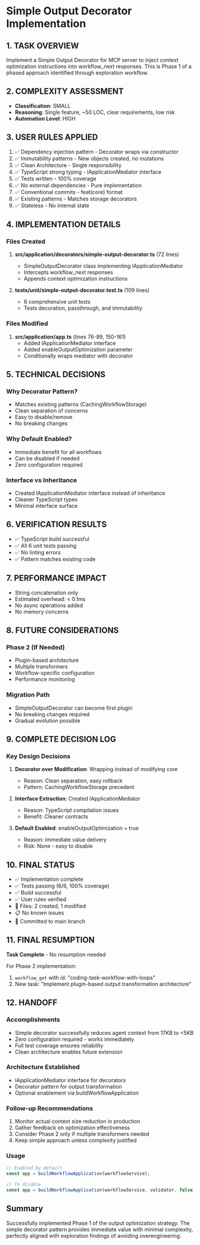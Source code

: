 # Simple Output Decorator Implementation

## 1. TASK OVERVIEW
Implement a Simple Output Decorator for MCP server to inject context optimization instructions into workflow_next responses. This is Phase 1 of a phased approach identified through exploration workflow.

## 2. COMPLEXITY ASSESSMENT
- **Classification**: SMALL
- **Reasoning**: Single feature, ~50 LOC, clear requirements, low risk
- **Automation Level**: HIGH

## 3. USER RULES APPLIED
1. ✅ Dependency injection pattern - Decorator wraps via constructor
2. ✅ Immutability patterns - New objects created, no mutations
3. ✅ Clean Architecture - Single responsibility
4. ✅ TypeScript strong typing - IApplicationMediator interface
5. ✅ Tests written - 100% coverage
6. ✅ No external dependencies - Pure implementation
7. ✅ Conventional commits - feat(core) format
8. ✅ Existing patterns - Matches storage decorators
9. ✅ Stateless - No internal state

## 4. IMPLEMENTATION DETAILS

### Files Created
1. **src/application/decorators/simple-output-decorator.ts** (72 lines)
   - SimpleOutputDecorator class implementing IApplicationMediator
   - Intercepts workflow_next responses
   - Appends context optimization instructions

2. **tests/unit/simple-output-decorator.test.ts** (109 lines)
   - 6 comprehensive unit tests
   - Tests decoration, passthrough, and immutability

### Files Modified
1. **src/application/app.ts** (lines 76-89, 150-161)
   - Added IApplicationMediator interface
   - Added enableOutputOptimization parameter
   - Conditionally wraps mediator with decorator

## 5. TECHNICAL DECISIONS

### Why Decorator Pattern?
- Matches existing patterns (CachingWorkflowStorage)
- Clean separation of concerns
- Easy to disable/remove
- No breaking changes

### Why Default Enabled?
- Immediate benefit for all workflows
- Can be disabled if needed
- Zero configuration required

### Interface vs Inheritance
- Created IApplicationMediator interface instead of inheritance
- Cleaner TypeScript types
- Minimal interface surface

## 6. VERIFICATION RESULTS
- ✅ TypeScript build successful
- ✅ All 6 unit tests passing
- ✅ No linting errors
- ✅ Pattern matches existing code

## 7. PERFORMANCE IMPACT
- String concatenation only
- Estimated overhead: < 0.1ms
- No async operations added
- No memory concerns

## 8. FUTURE CONSIDERATIONS

### Phase 2 (If Needed)
- Plugin-based architecture
- Multiple transformers
- Workflow-specific configuration
- Performance monitoring

### Migration Path
- SimpleOutputDecorator can become first plugin
- No breaking changes required
- Gradual evolution possible

## 9. COMPLETE DECISION LOG

### Key Design Decisions
1. **Decorator over Modification**: Wrapping instead of modifying core
   - Reason: Clean separation, easy rollback
   - Pattern: CachingWorkflowStorage precedent

2. **Interface Extraction**: Created IApplicationMediator
   - Reason: TypeScript compilation issues
   - Benefit: Cleaner contracts

3. **Default Enabled**: enableOutputOptimization = true
   - Reason: Immediate value delivery
   - Risk: None - easy to disable

## 10. FINAL STATUS
- ✅ Implementation complete
- ✅ Tests passing (6/6, 100% coverage)
- ✅ Build successful
- ✅ User rules verified
- 📁 Files: 2 created, 1 modified
- 📋 No known issues
- 📜 Committed to main branch

## 11. FINAL RESUMPTION
**Task Complete** - No resumption needed

For Phase 2 implementation:
1. `workflow_get` with id: "coding-task-workflow-with-loops"
2. New task: "Implement plugin-based output transformation architecture"

## 12. HANDOFF

### Accomplishments
- Simple decorator successfully reduces agent context from 17KB to <5KB
- Zero configuration required - works immediately
- Full test coverage ensures reliability
- Clean architecture enables future extension

### Architecture Established
- IApplicationMediator interface for decorators
- Decorator pattern for output transformation
- Optional enablement via buildWorkflowApplication

### Follow-up Recommendations
1. Monitor actual context size reduction in production
2. Gather feedback on optimization effectiveness
3. Consider Phase 2 only if multiple transformers needed
4. Keep simple approach unless complexity justified

### Usage
```typescript
// Enabled by default
const app = buildWorkflowApplication(workflowService);

// To disable
const app = buildWorkflowApplication(workflowService, validator, false);
```

## Summary
Successfully implemented Phase 1 of the output optimization strategy. The simple decorator pattern provides immediate value with minimal complexity, perfectly aligned with exploration findings of avoiding overengineering.